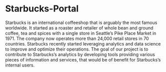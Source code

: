 # Starbucks-Portal
Starbucks is an international coffeeshop that is arguably the most famous worldwide. It started as a roaster and retailer of whole bean and ground coffee, tea and spices with a single store in Seattle’s Pike Place Market in 1971. The company now operates more than 24,000 retail stores in 70 countries. Starbucks recently started leveraging analytics and data science to improve and optimize their operations. The goal of our project is to contribute to Starbucks’s analytics by developing tools providing various pieces of information and services, that would be of benefit for Starbucks’s internal users.
